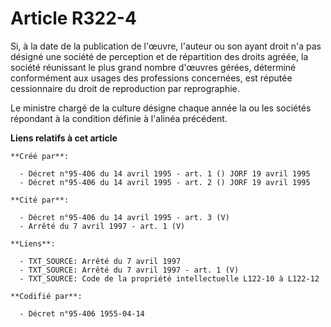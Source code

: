 # Article R322-4

Si, à la date de la publication de l'œuvre, l'auteur ou son ayant droit n'a pas désigné une société de perception et de
répartition des droits agréée, la société réunissant le plus grand nombre d'œuvres gérées, déterminé conformément aux usages
des professions concernées, est réputée cessionnaire du droit de reproduction par reprographie.

Le ministre chargé de la culture désigne chaque année la ou les sociétés répondant à la condition définie à l'alinéa
précédent.

**Liens relatifs à cet article**

	**Créé par**:

	  - Décret n°95-406 du 14 avril 1995 - art. 1 () JORF 19 avril 1995
	  - Décret n°95-406 du 14 avril 1995 - art. 2 () JORF 19 avril 1995

	**Cité par**:

	  - Décret n°95-406 du 14 avril 1995 - art. 3 (V)
	  - Arrêté du 7 avril 1997 - art. 1 (V)

	**Liens**:

	  - TXT_SOURCE: Arrêté du 7 avril 1997
	  - TXT_SOURCE: Arrêté du 7 avril 1997 - art. 1 (V)
	  - TXT_SOURCE: Code de la propriété intellectuelle L122-10 à L122-12

	**Codifié par**:

	  - Décret n°95-406 1955-04-14
